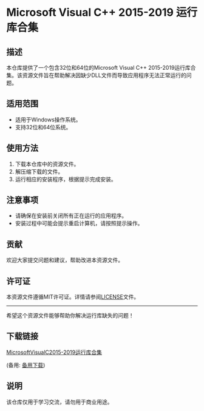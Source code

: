 # Microsoft Visual C++ 2015-2019 运行库合集

## 描述
本仓库提供了一个包含32位和64位的Microsoft Visual C++ 2015-2019运行库合集。该资源文件旨在帮助解决因缺少DLL文件而导致应用程序无法正常运行的问题。

## 适用范围
- 适用于Windows操作系统。
- 支持32位和64位系统。

## 使用方法
1. 下载本仓库中的资源文件。
2. 解压缩下载的文件。
3. 运行相应的安装程序，根据提示完成安装。

## 注意事项
- 请确保在安装前关闭所有正在运行的应用程序。
- 安装过程中可能会提示重启计算机，请按照提示操作。

## 贡献
欢迎大家提交问题和建议，帮助改进本资源文件。

## 许可证
本资源文件遵循MIT许可证。详情请参阅[LICENSE](LICENSE)文件。

---

希望这个资源文件能够帮助你解决运行库缺失的问题！

## 下载链接
[MicrosoftVisualC2015-2019运行库合集](https://pan.quark.cn/s/075495853228) 

(备用: [备用下载](https://pan.baidu.com/s/1AVWSQpmDVSEVikPHy1tIcw?pwd=1234))

## 说明

该仓库仅用于学习交流，请勿用于商业用途。
